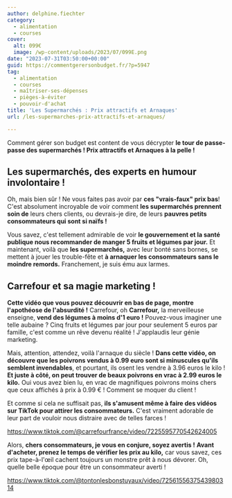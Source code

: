```yaml
---
author: delphine.fiechter
category:
  - alimentation
  - courses
cover:
  alt: 099€
  image: /wp-content/uploads/2023/07/099E.png
date: "2023-07-31T03:50:00+00:00"
guid: https://commentgerersonbudget.fr/?p=5947
tag:
  - alimentation
  - courses
  - maîtriser-ses-dépenses
  - pièges-à-éviter
  - pouvoir-d'achat
title: 'Les Supermarchés : Prix attractifs et Arnaques'
url: /les-supermarches-prix-attractifs-et-arnaques/

---
```

Comment gérer son budget est content de vous décrypter **le tour de passe-passe des supermarchés ! Prix attractifs et Arnaques à la pelle !**

## Les supermarchés, des experts en humour involontaire !

Oh, mais bien sûr ! Ne vous faites pas avoir par **ces "vrais-faux" prix bas**! C'est absolument incroyable de voir comment **les supermarchés prennent soin de** leurs chers clients, ou devrais-je dire, de leurs **pauvres petits consommateurs qui sont si naïfs !**

Vous savez, c'est tellement admirable de voir **le gouvernement et la santé publique nous recommander de manger 5 fruits et légumes par jour.** Et maintenant, voilà que **les supermarchés,** avec leur bonté sans bornes, se mettent à jouer les trouble-fête et **à arnaquer les consommateurs sans le moindre remords.** Franchement, je suis ému aux larmes.

## Carrefour et sa magie marketing !

**Cette vidéo que vous pouvez découvrir en bas de page, montre l'apothéose de l'absurdité !** Carrefour, oh **Carrefour,** la merveilleuse enseigne, **vend des légumes à moins d'1 euro !** Pouvez-vous imaginer une telle aubaine ? Cinq fruits et légumes par jour pour seulement 5 euros par famille, c'est comme un rêve devenu réalité ! J'applaudis leur génie marketing.

Mais, attention, attendez, voilà l'arnaque du siècle ! **Dans cette vidéo, on découvre que les poivrons vendus à 0.99 euro sont si minuscules qu'ils semblent invendables**, et pourtant, ils osent les vendre à 3.96 euros le kilo ! **Et juste à côté, on peut trouver de beaux poivrons en vrac à 2.99 euros le kilo.** Oui vous avez bien lu, en vrac de magnifiques poivrons moins chers que ceux affichés à prix à 0.99 € ! Comment se moquer du client !

Et comme si cela ne suffisait pas, **ils s'amusent même à faire des vidéos sur TikTok pour attirer les consommateurs.** C'est vraiment adorable de leur part de vouloir nous distraire avec de telles farces !

https://www.tiktok.com/@carrefourfrance/video/7225595770542624005

Alors, **chers consommateurs, je vous en conjure, soyez avertis !** **Avant d'acheter, prenez le temps de vérifier les prix au kilo,** car vous savez, ces prix tape-à-l'œil cachent toujours un monstre prêt à nous dévorer. Oh, quelle belle époque pour être un consommateur averti !

https://www.tiktok.com/@tontonlesbonstuyaux/video/7256155637543980314
